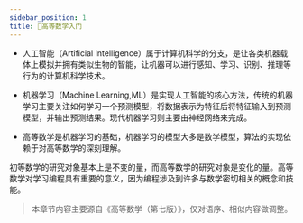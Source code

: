 ```yaml
---
sidebar_position: 1
title: 🚧高等数学入门
---
```


- 人工智能（Artificial Intelligence）属于计算机科学的分支，是让各类机器载体上模拟并拥有类似生物的智能，让机器可以进行感知、学习、识别、推理等行为的计算机科学技术。

- 机器学习（Machine Learning,ML）是实现人工智能的核心方法，传统的机器学习主要关注如何学习一个预测模型，将数据表示为特征后将特征输入到预测模型，并输出预测结果。现代机器学习则主要由神经网络来完成。

- 高等数学是机器学习的基础，机器学习的模型大多是数学模型，算法的实现依赖于对高等数学的深刻理解。

初等数学的研究对象基本上是不变的量，而高等数学的研究对象是变化的量。高等数学对学习编程具有重要的意义，因为编程涉及到许多与数学密切相关的概念和技能。

> 本章节内容主要源自《高等数学（第七版）》，仅对语序、相似内容做调整。



<DocCardList />